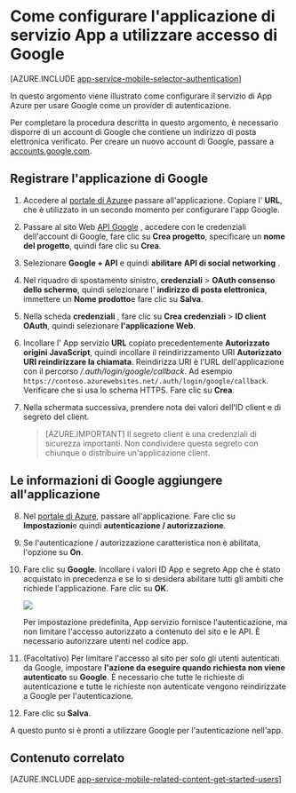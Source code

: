 <properties
    pageTitle="Come configurare l'autenticazione di Google per l'applicazione Servizi di App"
    description="Informazioni su come configurare l'autenticazione di Google per l'applicazione Servizi di App."
    services="app-service"
    documentationCenter=""
    authors="mattchenderson"
    manager="erikre"
    editor=""/>

<tags
    ms.service="app-service-mobile"
    ms.workload="mobile"
    ms.tgt_pltfrm="na"
    ms.devlang="multiple"
    ms.topic="article"
    ms.date="10/01/2016"
    ms.author="mahender"/>

# <a name="how-to-configure-your-app-service-application-to-use-google-login"></a>Come configurare l'applicazione di servizio App a utilizzare accesso di Google

[AZURE.INCLUDE [app-service-mobile-selector-authentication](../../includes/app-service-mobile-selector-authentication.md)]

In questo argomento viene illustrato come configurare il servizio di App Azure per usare Google come un provider di autenticazione.

Per completare la procedura descritta in questo argomento, è necessario disporre di un account di Google che contiene un indirizzo di posta elettronica verificato. Per creare un nuovo account di Google, passare a [accounts.google.com](http://go.microsoft.com/fwlink/p/?LinkId=268302).

## <a name="register"> </a>Registrare l'applicazione di Google

1. Accedere al [portale di Azure]e passare all'applicazione. Copiare l' **URL**, che è utilizzato in un secondo momento per configurare l'app Google.

2. Passare al sito Web [API Google](http://go.microsoft.com/fwlink/p/?LinkId=268303) , accedere con le credenziali dell'account di Google, fare clic su **Crea progetto**, specificare un **nome del progetto**, quindi fare clic su **Crea**.

3. Selezionare **Google + API** e quindi **abilitare** **API di social networking** .

4. Nel riquadro di spostamento sinistro, **credenziali** > **OAuth consenso dello schermo**, quindi selezionare l' **indirizzo di posta elettronica**, immettere un **Nome prodotto**e fare clic su **Salva**.

5. Nella scheda **credenziali** , fare clic su **Crea credenziali** > **ID client OAuth**, quindi selezionare **l'applicazione Web**.

6. Incollare l' App servizio **URL** copiato precedentemente **Autorizzato origini JavaScript**, quindi incollare il reindirizzamento URI **Autorizzato URI reindirizzare la chiamata**. Reindirizza URI è l'URL dell'applicazione con il percorso _/.auth/login/google/callback_. Ad esempio `https://contoso.azurewebsites.net/.auth/login/google/callback`. Verificare che si usa lo schema HTTPS. Fare clic su **Crea**.

7. Nella schermata successiva, prendere nota dei valori dell'ID client e di segreto del client.


    > [AZURE.IMPORTANT]
    Il segreto client è una credenziali di sicurezza importanti. Non condividere questa segreto con chiunque o distribuire un'applicazione client.


## <a name="secrets"> </a>Le informazioni di Google aggiungere all'applicazione

8. Nel [portale di Azure], passare all'applicazione. Fare clic su **Impostazioni**e quindi **autenticazione / autorizzazione**.

9. Se l'autenticazione / autorizzazione caratteristica non è abilitata, l'opzione su **On**.

10. Fare clic su **Google**. Incollare i valori ID App e segreto App che è stato acquistato in precedenza e se lo si desidera abilitare tutti gli ambiti che richiede l'applicazione. Fare clic su **OK**.

    ![][1]

    Per impostazione predefinita, App servizio fornisce l'autenticazione, ma non limitare l'accesso autorizzato a contenuto del sito e le API. È necessario autorizzare utenti nel codice app.

17. (Facoltativo) Per limitare l'accesso al sito per solo gli utenti autenticati da Google, impostare **l'azione da eseguire quando richiesta non viene autenticato** su **Google**. È necessario che tutte le richieste di autenticazione e tutte le richieste non autenticate vengono reindirizzate a Google per l'autenticazione.

12. Fare clic su **Salva**.

A questo punto si è pronti a utilizzare Google per l'autenticazione nell'app.

## <a name="related-content"> </a>Contenuto correlato

[AZURE.INCLUDE [app-service-mobile-related-content-get-started-users](../../includes/app-service-mobile-related-content-get-started-users.md)]


<!-- Anchors. -->

<!-- Images. -->

[0]: ./media/app-service-mobile-how-to-configure-google-authentication/mobile-app-google-redirect.png
[1]: ./media/app-service-mobile-how-to-configure-google-authentication/mobile-app-google-settings.png

<!-- URLs. -->

[Google apis]: http://go.microsoft.com/fwlink/p/?LinkId=268303

[Portale di Azure]: https://portal.azure.com/

